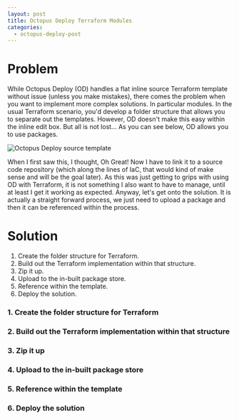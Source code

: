 ```yaml
---
layout: post
title: Octopus Deploy Terraform Modules
categories:
  - octopus-deploy-post
---
```


# Problem

While Octopus Deploy (OD) handles a flat inline source Terraform template without issue (unless you make mistakes),
there comes the problem when you want to implement more complex solutions. In particular modules.
In the usual Terraform scenario, you'd develop a folder structure that allows you to separate out the templates.
However, OD doesn't make this easy within the inline edit box. But all is not lost...
As you can see below, OD allows you to use packages. 

![Octopus Deploy source template](/Portfolio/images/ODtemplateOptions.jpg)

When I first saw this, I thought, Oh Great! Now I have to link it to a source code repository (which along the lines of IaC, 
that would kind of make sense and will be the goal later). As this was just getting to grips with using OD with Terraform,
it is not something I also want to have to manage, until at least I get it working as expected. Anyway, let's get onto the solution.
It is actually a straight forward process, we just need to upload a package and then it can be referenced within the process.


# Solution

1. Create the folder structure for Terraform.
2. Build out the Terraform implementation within that structure.
3. Zip it up.
4. Upload to the in-built package store.
5. Reference within the template.
6. Deploy the solution.

### 1. Create the folder structure for Terraform

### 2. Build out the Terraform implementation within that structure

### 3. Zip it up

### 4. Upload to the in-built package store

### 5. Reference within the template

### 6. Deploy the solution

